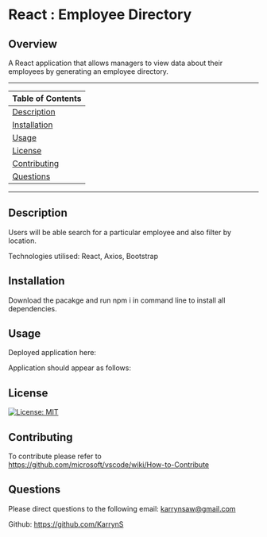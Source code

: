 # React : Employee Directory

## Overview

A React application that allows managers to view data about their employees by generating an employee directory. 

---
| Table of Contents |
|---|
| [Description](#Description) |
| [Installation](#Installation) |
| [Usage](#Usage) |
| [License](#License) |
| [Contributing](#Contributing) |
| [Questions](#Questions) |
---

## Description

Users will be able search for a particular employee and also filter by location. 

Technologies utilised: React, Axios, Bootstrap

## Installation

Download the pacakge and run npm i in command line to install all dependencies. 

## Usage

Deployed application here: 

Application should appear as follows: 
<img src="">
<br>

## License 

[![License: MIT](https://img.shields.io/badge/License-MIT-yellow.svg)](https://opensource.org/licenses/MIT)


## Contributing
To contribute please refer to https://github.com/microsoft/vscode/wiki/How-to-Contribute

## Questions
Please direct questions to the following email: karrynsaw@gmail.com

Github: https://github.com/KarrynS
